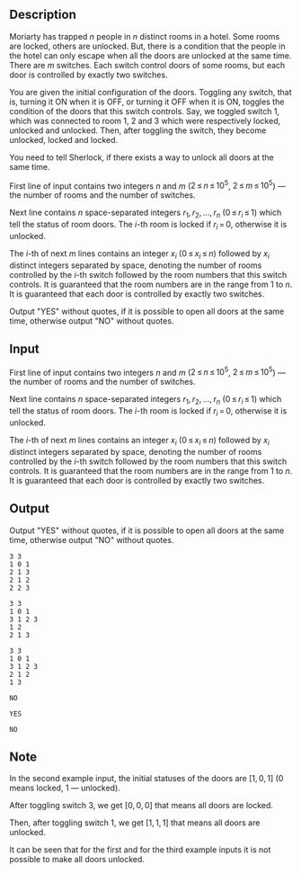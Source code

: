 ## Description

<div><p>Moriarty has trapped <span class="tex-span"><i>n</i></span> people in <span class="tex-span"><i>n</i></span> distinct rooms in a hotel. Some rooms are locked, others are unlocked. But, there is a condition that the people in the hotel can only escape when all the doors are unlocked at the same time. There are <span class="tex-span"><i>m</i></span> switches. Each switch control doors of some rooms, but each door is controlled by <span class="tex-font-style-bf">exactly two</span> switches.</p><p>You are given the initial configuration of the doors. Toggling any switch, that is, turning it ON when it is OFF, or turning it OFF when it is ON, toggles the condition of the doors that this switch controls. Say, we toggled switch <span class="tex-span">1</span>, which was connected to room <span class="tex-span">1</span>, <span class="tex-span">2</span> and <span class="tex-span">3</span> which were respectively locked, unlocked and unlocked. Then, after toggling the switch, they become unlocked, locked and locked.</p><p>You need to tell Sherlock, if there exists a way to unlock all doors at the same time.</p></div><div class="input-specification"><p>First line of input contains two integers <span class="tex-span"><i>n</i></span> and <span class="tex-span"><i>m</i></span> (<span class="tex-span">2 ≤ <i>n</i> ≤ 10<sup class="upper-index">5</sup></span>, <span class="tex-span">2 ≤ <i>m</i> ≤ 10<sup class="upper-index">5</sup></span>)&nbsp;— the number of rooms and the number of switches.</p><p>Next line contains <span class="tex-span"><i>n</i></span> space-separated integers <span class="tex-span"><i>r</i><sub class="lower-index">1</sub>, <i>r</i><sub class="lower-index">2</sub>, ..., <i>r</i><sub class="lower-index"><i>n</i></sub></span> (<span class="tex-span">0 ≤ <i>r</i><sub class="lower-index"><i>i</i></sub> ≤ 1</span>) which tell the status of room doors. The <span class="tex-span"><i>i</i></span>-th room is locked if <span class="tex-span"><i>r</i><sub class="lower-index"><i>i</i></sub> = 0</span>, otherwise it is unlocked.</p><p>The <span class="tex-span"><i>i</i></span>-th of next <span class="tex-span"><i>m</i></span> lines contains an integer <span class="tex-span"><i>x</i><sub class="lower-index"><i>i</i></sub></span> (<span class="tex-span">0 ≤ <i>x</i><sub class="lower-index"><i>i</i></sub> ≤ <i>n</i></span>) followed by <span class="tex-span"><i>x</i><sub class="lower-index"><i>i</i></sub></span> distinct integers separated by space, denoting the number of rooms controlled by the <span class="tex-span"><i>i</i></span>-th switch followed by the room numbers that this switch controls. It is guaranteed that the room numbers are in the range from <span class="tex-span">1</span> to <span class="tex-span"><i>n</i></span>. It is guaranteed that each door is controlled by exactly two switches.</p></div><div class="output-specification"><p>Output "<span class="tex-font-style-tt">YES</span>" without quotes, if it is possible to open all doors at the same time, otherwise output "<span class="tex-font-style-tt">NO</span>" without quotes.</p></div>

## Input

<p>First line of input contains two integers <span class="tex-span"><i>n</i></span> and <span class="tex-span"><i>m</i></span> (<span class="tex-span">2 ≤ <i>n</i> ≤ 10<sup class="upper-index">5</sup></span>, <span class="tex-span">2 ≤ <i>m</i> ≤ 10<sup class="upper-index">5</sup></span>)&nbsp;— the number of rooms and the number of switches.</p><p>Next line contains <span class="tex-span"><i>n</i></span> space-separated integers <span class="tex-span"><i>r</i><sub class="lower-index">1</sub>, <i>r</i><sub class="lower-index">2</sub>, ..., <i>r</i><sub class="lower-index"><i>n</i></sub></span> (<span class="tex-span">0 ≤ <i>r</i><sub class="lower-index"><i>i</i></sub> ≤ 1</span>) which tell the status of room doors. The <span class="tex-span"><i>i</i></span>-th room is locked if <span class="tex-span"><i>r</i><sub class="lower-index"><i>i</i></sub> = 0</span>, otherwise it is unlocked.</p><p>The <span class="tex-span"><i>i</i></span>-th of next <span class="tex-span"><i>m</i></span> lines contains an integer <span class="tex-span"><i>x</i><sub class="lower-index"><i>i</i></sub></span> (<span class="tex-span">0 ≤ <i>x</i><sub class="lower-index"><i>i</i></sub> ≤ <i>n</i></span>) followed by <span class="tex-span"><i>x</i><sub class="lower-index"><i>i</i></sub></span> distinct integers separated by space, denoting the number of rooms controlled by the <span class="tex-span"><i>i</i></span>-th switch followed by the room numbers that this switch controls. It is guaranteed that the room numbers are in the range from <span class="tex-span">1</span> to <span class="tex-span"><i>n</i></span>. It is guaranteed that each door is controlled by exactly two switches.</p>

## Output

<p>Output "<span class="tex-font-style-tt">YES</span>" without quotes, if it is possible to open all doors at the same time, otherwise output "<span class="tex-font-style-tt">NO</span>" without quotes.</p>





```input1
3 3
1 0 1
2 1 3
2 1 2
2 2 3

```




```input2
3 3
1 0 1
3 1 2 3
1 2
2 1 3

```




```input3
3 3
1 0 1
3 1 2 3
2 1 2
1 3

```




```output1
NO
```




```output2
YES
```




```output3
NO
```



## Note

<p>In the second example input, the initial statuses of the doors are <span class="tex-span">[1, 0, 1]</span> (<span class="tex-span">0</span> means locked, <span class="tex-span">1</span>&nbsp;— unlocked).</p><p>After toggling switch <span class="tex-span">3</span>, we get <span class="tex-span">[0, 0, 0]</span> that means all doors are locked.</p><p>Then, after toggling switch <span class="tex-span">1</span>, we get <span class="tex-span">[1, 1, 1]</span> that means all doors are unlocked.</p><p>It can be seen that for the first and for the third example inputs it is not possible to make all doors unlocked.</p>
